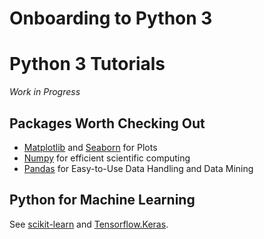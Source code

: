 # Onboarding to Python 3

# Python 3 Tutorials

*Work in Progress*

## Packages Worth Checking Out

* [Matplotlib](https://matplotlib.org/tutorials/index.html) and
  [Seaborn](https://seaborn.pydata.org/tutorial.html) for Plots
* [Numpy](https://numpy.org/devdocs/user/quickstart.html) for efficient
  scientific computing
* [Pandas](https://www.datacamp.com/community/tutorials/pandas-tutorial-dataframe-python)
  for Easy-to-Use Data Handling and Data Mining

## Python for Machine Learning

See [scikit-learn](scikitlearn.md) and [Tensorflow.Keras](keras.md).
